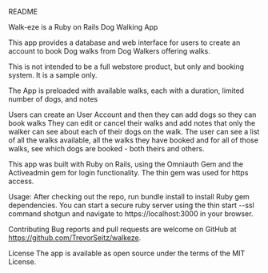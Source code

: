 README

Walk-eze is a Ruby on Rails Dog Walking App

This app provides a database and web interface for users to create an account to book Dog walks from Dog Walkers offering walks.

This is not intended to be a full webstore product, but only and booking system. It is a sample only.

The App is preloaded with available walks, each with a duration, limited number of dogs, and notes

Users can create an User Account and then they can add dogs so they can book walks They can edit or cancel their walks and add notes that only the walker can see about each of their dogs on the walk. The user can see a list of all the walks available, all the walks they have booked and for all of those walks, see which dogs are booked - both theirs and others.

This app was built with Ruby on Rails, using the Omniauth Gem and the Activeadmin gem for login functionality. The thin gem was used for https access.

Usage: After checking out the repo, run bundle install to install Ruby gem dependencies. You can start a secure ruby server using the thin start --ssl command shotgun and navigate to https://localhost:3000 in your browser.

Contributing Bug reports and pull requests are welcome on GitHub at https://github.com/TrevorSeitz/walkeze.

License The app is available as open source under the terms of the MIT License.
